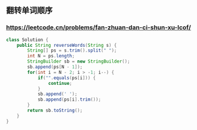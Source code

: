## 翻转单词顺序
### https://leetcode.cn/problems/fan-zhuan-dan-ci-shun-xu-lcof/
```java
class Solution {
    public String reverseWords(String s) {
        String[] ps = s.trim().split(" ");
        int N = ps.length;
        StringBuilder sb = new StringBuilder();
        sb.append(ps[N - 1]);
        for(int i = N - 2; i > -1; i--) {
            if("".equals(ps[i])) {
                continue;
            }
            sb.append(' ');
            sb.append(ps[i].trim());
        }
        return sb.toString();
    }
}
```
